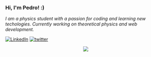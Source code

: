 ### Hi, I'm Pedro! :)

<p><em> I am a physics student with a passion for coding and learning new techologies. Currently working on theoretical physics and web development.</a>
 </em></p>


[![LinkedIn](https://img.shields.io/badge/LinkedIn-0077B5?style=for-the-badge&logo=linkedin&logoColor=white)](https://www.linkedin.com/in/santospedrohenrique/)
[![twitter](https://img.shields.io/badge/twitter-1DA1F2?style=for-the-badge&logo=twitter&logoColor=white)](https://twitter.com/henriqdrope)
    
 <div align="center">
  <a href="https://github.com/anuraghazra/github-readme-stats">
   <img align="center" src="https://github-readme-stats.vercel.app/api/top-langs/?username=Shnrqpdr&layout=compact&theme=algolia&count_private=true" />
  </a>
</div>    

<!--
**Shnrqpdr/Shnrqpdr** is a ✨ _special_ ✨ repository because its `README.md` (this file) appears on your GitHub profile.

Here are some ideas to get you started:

- 🔭 I’m currently working on ...
- 🌱 I’m currently learning ...
- 👯 I’m looking to collaborate on ...
- 🤔 I’m looking for help with ...
- 💬 Ask me about ...
- 📫 How to reach me: ...
- 😄 Pronouns: ...
- ⚡ Fun fact: ...
-->
